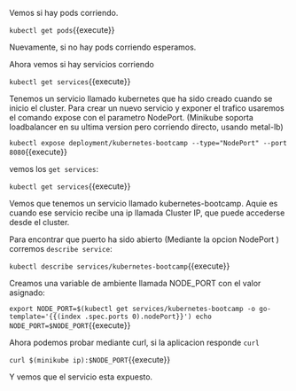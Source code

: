 Vemos si hay pods corriendo.

`kubectl get pods`{{execute}}

Nuevamente, si no hay pods corriendo esperamos.

Ahora vemos si hay servicios corriendo

`kubectl get services`{{execute}}

Tenemos un servicio llamado  kubernetes que ha sido creado cuando se inicio el cluster.
Para crear un nuevo servicio y exponer el trafico usaremos el comando expose con el parametro NodePort. (Minikube soporta loadbalancer en su ultima version pero corriendo directo, usando metal-lb)

`kubectl expose deployment/kubernetes-bootcamp --type="NodePort" --port 8080`{{execute}}

vemos los `get services`:

`kubectl get services`{{execute}}

Vemos que tenemos un servicio llamado kubernetes-bootcamp. Aquie es cuando ese servicio recibe una ip llamada Cluster IP, que puede accederse desde el cluster.

Para encontrar que puerto ha sido abierto (Mediante la opcion  NodePort )  corremos  `describe service`:

`kubectl describe services/kubernetes-bootcamp`{{execute}}

Creamos una variable de ambiente llamada  NODE_PORT con el valor asignado:

`export NODE_PORT=$(kubectl get services/kubernetes-bootcamp -o go-template='{{(index .spec.ports 0).nodePort}}')
echo NODE_PORT=$NODE_PORT`{{execute}}

Ahora podemos probar mediante curl, si la aplicacion responde `curl`

`curl $(minikube ip):$NODE_PORT`{{execute}}

Y vemos que el servicio esta expuesto.
